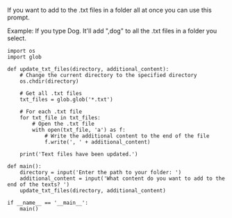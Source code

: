 If you want to add to the .txt files in a folder all at once you can use this prompt.

Example: If you type Dog.  It'll add ",dog" to all the .txt files in a folder you select. 

```
import os
import glob

def update_txt_files(directory, additional_content):
    # Change the current directory to the specified directory
    os.chdir(directory)

    # Get all .txt files
    txt_files = glob.glob('*.txt')

    # For each .txt file
    for txt_file in txt_files:
        # Open the .txt file
        with open(txt_file, 'a') as f:
            # Write the additional content to the end of the file
            f.write(', ' + additional_content)

    print('Text files have been updated.')

def main():
    directory = input('Enter the path to your folder: ')
    additional_content = input('What content do you want to add to the end of the texts? ')
    update_txt_files(directory, additional_content)

if __name__ == '__main__':
    main()
```
